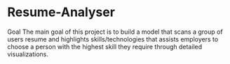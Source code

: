 # Resume-Analyser
Goal
The main goal of this project is to build a model that scans a group of users resume and highlights skills/technologies that assists employers to choose a person with the highest skill they require through detailed visualizations.
